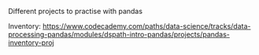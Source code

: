 Different projects to practise with pandas

Inventory: https://www.codecademy.com/paths/data-science/tracks/data-processing-pandas/modules/dspath-intro-pandas/projects/pandas-inventory-proj